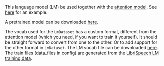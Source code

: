 This language model (LM) be used together with the [attention model](https://github.com/rwth-i6/returnn-experiments/tree/master/2018-asr-attention/librispeech/full-setup-attention).
See [here](https://github.com/rwth-i6/returnn-experiments/blob/master/2018-asr-attention/librispeech/attention/exp3.ctc.lm.config) for an example.

A pretrained model can be downloaded [here](http://www-i6.informatik.rwth-aachen.de/~zeyer/models/librispeech/lm/bpe-10k/2018.irie.i512_m2048_m2048.sgd_b64_lr0_cl2.newbobabs.d0.2/).

The vocab used for the `LmDataset` has a custom format, different from the attention model
(which you need, if you want to train it yourself).
It should be straight forward to convert from one to the other.
Or to add support for the other format in `LmDataset`. 
The LM vocab file can be downloaded [here](http://www-i6.informatik.rwth-aachen.de/~zeyer/models/librispeech/lm/bpe-10k/trans.bpe.vocab.lm.txt).
The train files (data_files in config) are generated from the [LibriSpeech LM training data](http://www.openslr.org/11/).
